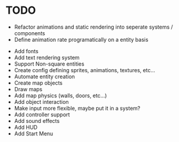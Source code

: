 # TODO

+ Refactor animations and static rendering into seperate systems / components
+ Define animation rate programatically on a entity basis
- Add fonts
- Add text rendering system
- Support Non-square entities
- Create config defining sprites, animations, textures, etc...
- Automate entity creation
- Create map objects
- Draw maps
- Add map physics (walls, doors, etc...)
- Add object interaction
- Make input more flexible, maybe put it in a system?
- Add controller support
- Add sound effects
- Add HUD
- Add Start Menu
